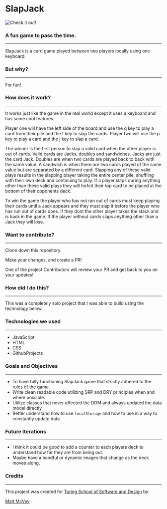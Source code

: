 # SlapJack

![Check it out!](https://giphy.com/gifs/MRA1NDafSUxdYoJfzY)

### A fun game to pass the time.
********************************************************************************
SlapJack is a card game played between two players locally using one keyboard.


### But why?
********************************************************************************
For fun!


###  How does it work?
********************************************************************************
It works just like the game in the real world except it uses a keyboard and has some cool
features.

Player one will have the left side of the board and use the q key to play a card from their pile
and the f key to slap the cards. Player two will use the p key to play a card and the j key to slap
a card.

The winner is the first person to slap a valid card when the other player is out of cards. Valid cards are
Jacks, doubles and sandwiches. Jacks are just the card Jack. Doubles are when two cards are played back to back
with the same value. A sandwich is when there are two cards played of the same value but are separated by a different card. Slapping any of these valid plays results in the slapping player taking the entire center pile, shuffling with their own deck and continuing to play. If a player slaps during anything other than these valid plays they will forfeit their top card to be placed at the bottom of their opponents deck.

To win the game the player who has not ran out of cards must keep playing their cards until a Jack appears and they must slap it before the player who has run out of cards does. If they dont the other player takes the stack and is back in the game. If the player without cards slaps anything other than a Jack they will lose.


### Want to contribute?
********************************************************************************
Clone down this repository.

Make your changes, and create a PR!

One of the project Contributors will review your PR and get back to you on your updates!


### How did I do this?
********************************************************************************
This was a completely solo project that I was able to build using the technology below.


### Technologies we used
********************************************************************************
- JavaScript
- HTML
- CSS
- GithubProjects


### Goals and Objectives
********************************************************************************
- To have fully functioning SlapJack game that strictly adhered to the rules of the game.
- Write clean readable code utilizing SRP and DRY principles when and where possible.
- Utilize classes that never affected the DOM and always updated the data model directly
- Better understand how to use `localStorage` and how to use in a way to constantly update data


### Future Iterations
********************************************************************************
- I think it could be good to add a counter to each players deck to understand how far they are from being out.
- Maybe have a handful or dynamic images that change as the deck moves along.


### Credits
********************************************************************************
This project was created for [Turing School of Software and Design](https://turing.io/) by:

[Matt McVey](https://github.com/mattmcvey)
